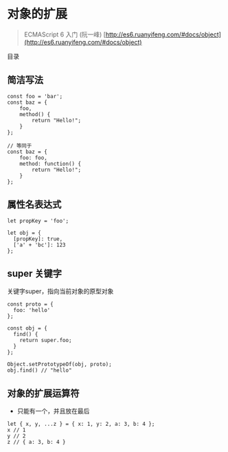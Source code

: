 # 对象的扩展

> ECMAScript 6 入门 (阮一峰) [http://es6.ruanyifeng.com/#docs/object](http://es6.ruanyifeng.com/#docs/object)

目录



## 简洁写法

```
const foo = 'bar';
const baz = {
    foo,
    method() {
        return "Hello!";
    }
};

// 等同于
const baz = {
    foo: foo,
    method: function() {
        return "Hello!";
    }
};
```

## 属性名表达式

```
let propKey = 'foo';

let obj = {
  [propKey]: true,
  ['a' + 'bc']: 123
};
```

## super 关键字

关键字super，指向当前对象的原型对象


```
const proto = {
  foo: 'hello'
};

const obj = {
  find() {
    return super.foo;
  }
};

Object.setPrototypeOf(obj, proto);
obj.find() // "hello"
```

## 对象的扩展运算符

- 只能有一个，并且放在最后

```
let { x, y, ...z } = { x: 1, y: 2, a: 3, b: 4 };
x // 1
y // 2
z // { a: 3, b: 4 }
```
